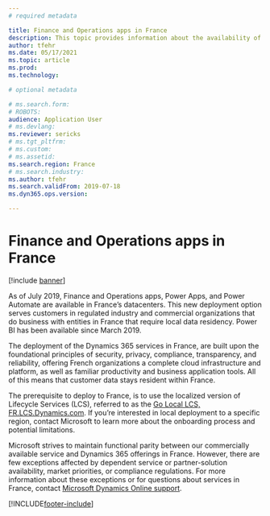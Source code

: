 ```yaml
---
# required metadata

title: Finance and Operations apps in France
description: This topic provides information about the availability of Finance and Operations apps in France's data centers.
author: tfehr
ms.date: 05/17/2021
ms.topic: article
ms.prod: 
ms.technology: 

# optional metadata

# ms.search.form: 
# ROBOTS: 
audience: Application User
# ms.devlang: 
ms.reviewer: sericks
# ms.tgt_pltfrm: 
# ms.custom: 
# ms.assetid: 
ms.search.region: France
# ms.search.industry: 
ms.author: tfehr
ms.search.validFrom: 2019-07-18
ms.dyn365.ops.version:  

---
```


# Finance and Operations apps in France

[!include [banner](../includes/banner.md)]

As of July 2019, Finance and Operations apps, Power Apps, and Power Automate are available in France’s datacenters. This new deployment option serves customers in regulated industry and commercial organizations that do business with entities in France that require local data residency. Power BI has been available since March 2019.

The deployment of the Dynamics 365 services in France, are built upon the foundational principles of security, privacy, compliance, transparency, and reliability, offering French organizations a complete cloud infrastructure and platform, as well as familiar productivity and business application tools. All of this means that customer data stays resident within France.

The prerequisite to deploy to France, is to use the localized version of Lifecycle Services (LCS), referred to as the [Go Local LCS, FR.LCS.Dynamics.com](https://fr.lcs.dynamics.com/Logon/Index). If you’re interested in local deployment to a specific region, contact Microsoft to learn more about the onboarding process and potential limitations.

Microsoft strives to maintain functional parity between our commercially available service and Dynamics 365 offerings in France. However, there are few exceptions affected by dependent service or partner-solution availability, market priorities, or compliance regulations. For more information about these exceptions or for questions about services in France, contact [Microsoft Dynamics Online support](https://dynamics.microsoft.com/support/).


[!INCLUDE[footer-include](../../../includes/footer-banner.md)]
